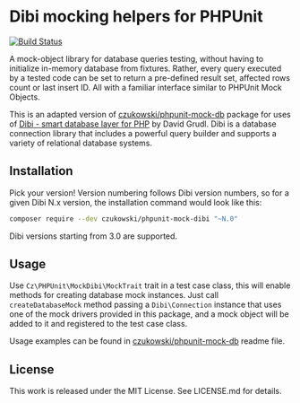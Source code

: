 Dibi mocking helpers for PHPUnit
================================

[![Build Status](https://travis-ci.org/czukowski/phpunit-mock-dibi.svg?branch=master)](https://travis-ci.org/czukowski/phpunit-mock-dibi)

A mock-object library for database queries testing, without having to initialize in-memory
database from fixtures. Rather, every query executed by a tested code can be set to return
a pre-defined result set, affected rows count or last insert ID. All with a familiar interface
similar to PHPUnit Mock Objects.

This is an adapted version of [czukowski/phpunit-mock-db] package for uses of [Dibi - smart database
layer for PHP][dibi] by David Grudl. Dibi is a database connection library that includes a powerful
query builder and supports a variety of relational database systems.

Installation
------------

Pick your version! Version numbering follows Dibi version numbers, so for a given Dibi N.x
version, the installation command would look like this:

```sh
composer require --dev czukowski/phpunit-mock-dibi "~N.0"
```

Dibi versions starting from 3.0 are supported.

Usage
-----

Use `Cz\PHPUnit\MockDibi\MockTrait` trait in a test case class, this will enable methods for
creating database mock instances. Just call `createDatabaseMock` method passing a `Dibi\Connection`
instance that uses one of the mock drivers provided in this package, and a mock object will be added
to it and registered to the test case class.

Usage examples can be found in [czukowski/phpunit-mock-db] readme file.

License
-------

This work is released under the MIT License. See LICENSE.md for details.

 [czukowski/phpunit-mock-db]: https://packagist.org/packages/czukowski/phpunit-mock-db
 [dibi]: https://github.com/dg/dibi
